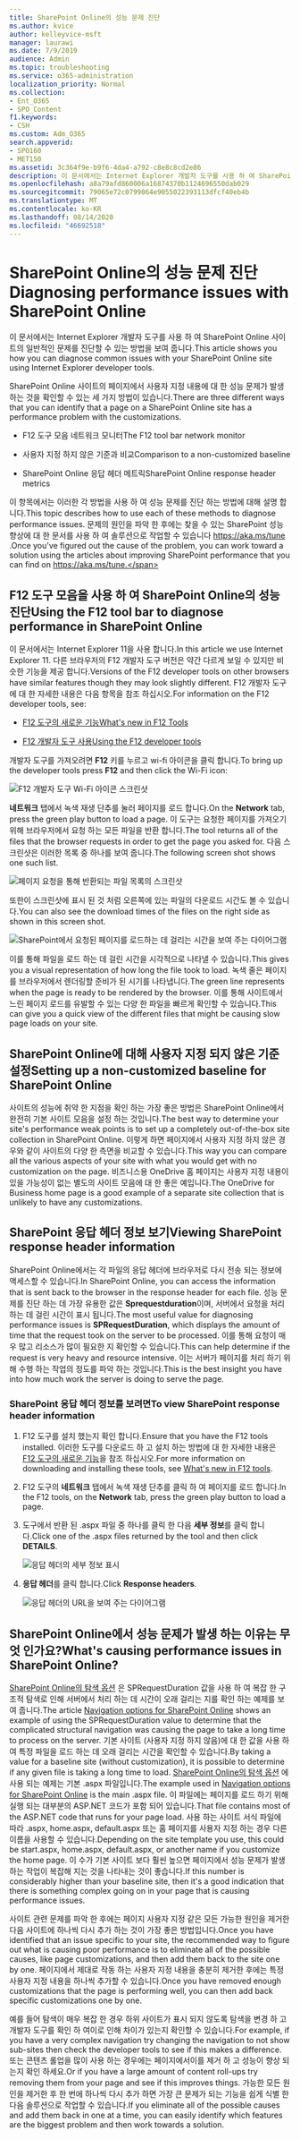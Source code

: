 ```yaml
---
title: SharePoint Online의 성능 문제 진단
ms.author: kvice
author: kelleyvice-msft
manager: laurawi
ms.date: 7/9/2019
audience: Admin
ms.topic: troubleshooting
ms.service: o365-administration
localization_priority: Normal
ms.collection:
- Ent_O365
- SPO_Content
f1.keywords:
- CSH
ms.custom: Adm_O365
search.appverid:
- SPO160
- MET150
ms.assetid: 3c364f9e-b9f6-4da4-a792-c8e8c8cd2e86
description: 이 문서에서는 Internet Explorer 개발자 도구를 사용 하 여 SharePoint Online 사이트의 일반적인 문제를 진단할 수 있는 방법을 보여 줍니다.
ms.openlocfilehash: a8a79afd860006a16874370b1124696550dab029
ms.sourcegitcommit: 79065e72c0799064e9055022393113dfcf40eb4b
ms.translationtype: MT
ms.contentlocale: ko-KR
ms.lasthandoff: 08/14/2020
ms.locfileid: "46692518"
---
```

# <a name="diagnosing-performance-issues-with-sharepoint-online"></a><span data-ttu-id="5b397-103">SharePoint Online의 성능 문제 진단</span><span class="sxs-lookup"><span data-stu-id="5b397-103">Diagnosing performance issues with SharePoint Online</span></span>

<span data-ttu-id="5b397-104">이 문서에서는 Internet Explorer 개발자 도구를 사용 하 여 SharePoint Online 사이트의 일반적인 문제를 진단할 수 있는 방법을 보여 줍니다.</span><span class="sxs-lookup"><span data-stu-id="5b397-104">This article shows you how you can diagnose common issues with your SharePoint Online site using Internet Explorer developer tools.</span></span>
  
<span data-ttu-id="5b397-105">SharePoint Online 사이트의 페이지에서 사용자 지정 내용에 대 한 성능 문제가 발생 하는 것을 확인할 수 있는 세 가지 방법이 있습니다.</span><span class="sxs-lookup"><span data-stu-id="5b397-105">There are three different ways that you can identify that a page on a SharePoint Online site has a performance problem with the customizations.</span></span>
  
- <span data-ttu-id="5b397-106">F12 도구 모음 네트워크 모니터</span><span class="sxs-lookup"><span data-stu-id="5b397-106">The F12 tool bar network monitor</span></span>

- <span data-ttu-id="5b397-107">사용자 지정 하지 않은 기준과 비교</span><span class="sxs-lookup"><span data-stu-id="5b397-107">Comparison to a non-customized baseline</span></span>

- <span data-ttu-id="5b397-108">SharePoint Online 응답 헤더 메트릭</span><span class="sxs-lookup"><span data-stu-id="5b397-108">SharePoint Online response header metrics</span></span>

<span data-ttu-id="5b397-109">이 항목에서는 이러한 각 방법을 사용 하 여 성능 문제를 진단 하는 방법에 대해 설명 합니다.</span><span class="sxs-lookup"><span data-stu-id="5b397-109">This topic describes how to use each of these methods to diagnose performance issues.</span></span> <span data-ttu-id="5b397-110">문제의 원인을 파악 한 후에는 찾을 수 있는 SharePoint 성능 향상에 대 한 문서를 사용 하 여 솔루션으로 작업할 수 있습니다 https://aka.ms/tune .</span><span class="sxs-lookup"><span data-stu-id="5b397-110">Once you've figured out the cause of the problem, you can work toward a solution using the articles about improving SharePoint performance that you can find on https://aka.ms/tune.</span></span>
  
## <a name="using-the-f12-tool-bar-to-diagnose-performance-in-sharepoint-online"></a><span data-ttu-id="5b397-111">F12 도구 모음을 사용 하 여 SharePoint Online의 성능 진단</span><span class="sxs-lookup"><span data-stu-id="5b397-111">Using the F12 tool bar to diagnose performance in SharePoint Online</span></span>
<span data-ttu-id="5b397-112"><a name="F12ToolInfo"> </a></span><span class="sxs-lookup"><span data-stu-id="5b397-112"><a name="F12ToolInfo"> </a></span></span>

<span data-ttu-id="5b397-113">이 문서에서는 Internet Explorer 11을 사용 합니다.</span><span class="sxs-lookup"><span data-stu-id="5b397-113">In this article we use Internet Explorer 11.</span></span> <span data-ttu-id="5b397-114">다른 브라우저의 F12 개발자 도구 버전은 약간 다르게 보일 수 있지만 비슷한 기능을 제공 합니다.</span><span class="sxs-lookup"><span data-stu-id="5b397-114">Versions of the F12 developer tools on other browsers have similar features though they may look slightly different.</span></span> <span data-ttu-id="5b397-115">F12 개발자 도구에 대 한 자세한 내용은 다음 항목을 참조 하십시오.</span><span class="sxs-lookup"><span data-stu-id="5b397-115">For information on the F12 developer tools, see:</span></span>
  
- [<span data-ttu-id="5b397-116">F12 도구의 새로운 기능</span><span class="sxs-lookup"><span data-stu-id="5b397-116">What's new in F12 Tools</span></span>](https://go.microsoft.com/fwlink/p/?LinkId=522545)

- [<span data-ttu-id="5b397-117">F12 개발자 도구 사용</span><span class="sxs-lookup"><span data-stu-id="5b397-117">Using the F12 developer tools</span></span>](https://go.microsoft.com/fwlink/p/?LinkId=522546)

<span data-ttu-id="5b397-118">개발자 도구를 가져오려면 **F12** 키를 누르고 wi-fi 아이콘을 클릭 합니다.</span><span class="sxs-lookup"><span data-stu-id="5b397-118">To bring up the developer tools press **F12** and then click the Wi-Fi icon:</span></span>
  
![F12 개발자 도구 Wi-Fi 아이콘 스크린샷](../media/27acacbb-5688-459a-aa2f-5c8c5f17b76e.png)
  
<span data-ttu-id="5b397-120">**네트워크** 탭에서 녹색 재생 단추를 눌러 페이지를 로드 합니다.</span><span class="sxs-lookup"><span data-stu-id="5b397-120">On the **Network** tab, press the green play button to load a page.</span></span> <span data-ttu-id="5b397-121">이 도구는 요청한 페이지를 가져오기 위해 브라우저에서 요청 하는 모든 파일을 반환 합니다.</span><span class="sxs-lookup"><span data-stu-id="5b397-121">The tool returns all of the files that the browser requests in order to get the page you asked for.</span></span> <span data-ttu-id="5b397-122">다음 스크린샷은 이러한 목록 중 하나를 보여 줍니다.</span><span class="sxs-lookup"><span data-stu-id="5b397-122">The following screen shot shows one such list.</span></span>
  
![페이지 요청을 통해 반환되는 파일 목록의 스크린샷](../media/247a9422-76da-4b0c-bed3-ce77b05e4560.png)
  
<span data-ttu-id="5b397-124">또한이 스크린샷에 표시 된 것 처럼 오른쪽에 있는 파일의 다운로드 시간도 볼 수 있습니다.</span><span class="sxs-lookup"><span data-stu-id="5b397-124">You can also see the download times of the files on the right side as shown in this screen shot.</span></span>
  
![SharePoint에서 요청된 페이지를 로드하는 데 걸리는 시간을 보여 주는 다이어그램](../media/d71ad1fa-9018-4fae-82eb-c1838e7db0ff.png)
  
<span data-ttu-id="5b397-126">이를 통해 파일을 로드 하는 데 걸린 시간을 시각적으로 나타낼 수 있습니다.</span><span class="sxs-lookup"><span data-stu-id="5b397-126">This gives you a visual representation of how long the file took to load.</span></span> <span data-ttu-id="5b397-127">녹색 줄은 페이지를 브라우저에서 렌더링할 준비가 된 시기를 나타냅니다.</span><span class="sxs-lookup"><span data-stu-id="5b397-127">The green line represents when the page is ready to be rendered by the browser.</span></span> <span data-ttu-id="5b397-128">이를 통해 사이트에서 느린 페이지 로드를 유발할 수 있는 다양 한 파일을 빠르게 확인할 수 있습니다.</span><span class="sxs-lookup"><span data-stu-id="5b397-128">This can give you a quick view of the different files that might be causing slow page loads on your site.</span></span>
  
## <a name="setting-up-a-non-customized-baseline-for-sharepoint-online"></a><span data-ttu-id="5b397-129">SharePoint Online에 대해 사용자 지정 되지 않은 기준 설정</span><span class="sxs-lookup"><span data-stu-id="5b397-129">Setting up a non-customized baseline for SharePoint Online</span></span>
<span data-ttu-id="5b397-130"><a name="F12ToolInfo"> </a></span><span class="sxs-lookup"><span data-stu-id="5b397-130"><a name="F12ToolInfo"> </a></span></span>

<span data-ttu-id="5b397-131">사이트의 성능에 취약 한 지점을 확인 하는 가장 좋은 방법은 SharePoint Online에서 완전히 기본 사이트 모음을 설정 하는 것입니다.</span><span class="sxs-lookup"><span data-stu-id="5b397-131">The best way to determine your site's performance weak points is to set up a completely out-of-the-box site collection in SharePoint Online.</span></span> <span data-ttu-id="5b397-132">이렇게 하면 페이지에서 사용자 지정 하지 않은 경우와 같이 사이트의 다양 한 측면을 비교할 수 있습니다.</span><span class="sxs-lookup"><span data-stu-id="5b397-132">This way you can compare all the various aspects of your site with what you would get with no customization on the page.</span></span> <span data-ttu-id="5b397-133">비즈니스용 OneDrive 홈 페이지는 사용자 지정 내용이 있을 가능성이 없는 별도의 사이트 모음에 대 한 좋은 예입니다.</span><span class="sxs-lookup"><span data-stu-id="5b397-133">The OneDrive for Business home page is a good example of a separate site collection that is unlikely to have any customizations.</span></span>
  
## <a name="viewing-sharepoint-response-header-information"></a><span data-ttu-id="5b397-134">SharePoint 응답 헤더 정보 보기</span><span class="sxs-lookup"><span data-stu-id="5b397-134">Viewing SharePoint response header information</span></span>
<span data-ttu-id="5b397-135"><a name="F12ToolInfo"> </a></span><span class="sxs-lookup"><span data-stu-id="5b397-135"><a name="F12ToolInfo"> </a></span></span>

<span data-ttu-id="5b397-136">SharePoint Online에서는 각 파일의 응답 헤더에 브라우저로 다시 전송 되는 정보에 액세스할 수 있습니다.</span><span class="sxs-lookup"><span data-stu-id="5b397-136">In SharePoint Online, you can access the information that is sent back to the browser in the response header for each file.</span></span> <span data-ttu-id="5b397-137">성능 문제를 진단 하는 데 가장 유용한 값은 **Sprequestduration**이며, 서버에서 요청을 처리 하는 데 걸린 시간이 표시 됩니다.</span><span class="sxs-lookup"><span data-stu-id="5b397-137">The most useful value for diagnosing performance issues is **SPRequestDuration**, which displays the amount of time that the request took on the server to be processed.</span></span> <span data-ttu-id="5b397-138">이를 통해 요청이 매우 많고 리소스가 많이 필요한 지 확인할 수 있습니다.</span><span class="sxs-lookup"><span data-stu-id="5b397-138">This can help determine if the request is very heavy and resource intensive.</span></span> <span data-ttu-id="5b397-139">이는 서버가 페이지를 처리 하기 위해 수행 하는 작업의 정도를 파악 하는 것입니다.</span><span class="sxs-lookup"><span data-stu-id="5b397-139">This is the best insight you have into how much work the server is doing to serve the page.</span></span>

### <a name="to-view-sharepoint-response-header-information"></a><span data-ttu-id="5b397-140">SharePoint 응답 헤더 정보를 보려면</span><span class="sxs-lookup"><span data-stu-id="5b397-140">To view SharePoint response header information</span></span>
  
1. <span data-ttu-id="5b397-141">F12 도구를 설치 했는지 확인 합니다.</span><span class="sxs-lookup"><span data-stu-id="5b397-141">Ensure that you have the F12 tools installed.</span></span> <span data-ttu-id="5b397-142">이러한 도구를 다운로드 하 고 설치 하는 방법에 대 한 자세한 내용은 [F12 도구의 새로운 기능](https://go.microsoft.com/fwlink/p/?LinkId=522545)을 참조 하십시오.</span><span class="sxs-lookup"><span data-stu-id="5b397-142">For more information on downloading and installing these tools, see [What's new in F12 tools](https://go.microsoft.com/fwlink/p/?LinkId=522545).</span></span>

2. <span data-ttu-id="5b397-143">F12 도구의 **네트워크** 탭에서 녹색 재생 단추를 클릭 하 여 페이지를 로드 합니다.</span><span class="sxs-lookup"><span data-stu-id="5b397-143">In the F12 tools, on the **Network** tab, press the green play button to load a page.</span></span>

3. <span data-ttu-id="5b397-144">도구에서 반환 된 .aspx 파일 중 하나를 클릭 한 다음 **세부 정보**를 클릭 합니다.</span><span class="sxs-lookup"><span data-stu-id="5b397-144">Click one of the .aspx files returned by the tool and then click **DETAILS**.</span></span>

    ![응답 헤더의 세부 정보 표시](../media/1f8a044a-caf8-4613-be2b-7e064141ac8a.png)
  
4. <span data-ttu-id="5b397-146">**응답 헤더**를 클릭 합니다.</span><span class="sxs-lookup"><span data-stu-id="5b397-146">Click **Response headers**.</span></span>

    ![응답 헤더의 URL을 보여 주는 다이어그램](../media/efc7076e-447e-447e-882a-ae3aa721e2c3.png)
  
## <a name="whats-causing-performance-issues-in-sharepoint-online"></a><span data-ttu-id="5b397-148">SharePoint Online에서 성능 문제가 발생 하는 이유는 무엇 인가요?</span><span class="sxs-lookup"><span data-stu-id="5b397-148">What's causing performance issues in SharePoint Online?</span></span>
<span data-ttu-id="5b397-149"><a name="F12ToolInfo"> </a></span><span class="sxs-lookup"><span data-stu-id="5b397-149"><a name="F12ToolInfo"> </a></span></span>

<span data-ttu-id="5b397-150">[SharePoint Online의 탐색 옵션](navigation-options-for-sharepoint-online.md) 은 SPRequestDuration 값을 사용 하 여 복잡 한 구조적 탐색로 인해 서버에서 처리 하는 데 시간이 오래 걸리는 지를 확인 하는 예제를 보여 줍니다.</span><span class="sxs-lookup"><span data-stu-id="5b397-150">The article [Navigation options for SharePoint Online](navigation-options-for-sharepoint-online.md) shows an example of using the SPRequestDuration value to determine that the complicated structural navigation was causing the page to take a long time to process on the server.</span></span> <span data-ttu-id="5b397-151">기본 사이트 (사용자 지정 하지 않음)에 대 한 값을 사용 하 여 특정 파일을 로드 하는 데 오래 걸리는 시간을 확인할 수 있습니다.</span><span class="sxs-lookup"><span data-stu-id="5b397-151">By taking a value for a baseline site (without customization), it is possible to determine if any given file is taking a long time to load.</span></span> <span data-ttu-id="5b397-152">[SharePoint Online의 탐색 옵션](navigation-options-for-sharepoint-online.md) 에 사용 되는 예제는 기본 .aspx 파일입니다.</span><span class="sxs-lookup"><span data-stu-id="5b397-152">The example used in [Navigation options for SharePoint Online](navigation-options-for-sharepoint-online.md) is the main .aspx file.</span></span> <span data-ttu-id="5b397-153">이 파일에는 페이지를 로드 하기 위해 실행 되는 대부분의 ASP.NET 코드가 포함 되어 있습니다.</span><span class="sxs-lookup"><span data-stu-id="5b397-153">That file contains most of the ASP.NET code that runs for your page load.</span></span> <span data-ttu-id="5b397-154">사용 하는 사이트 서식 파일에 따라 .aspx, home.aspx, default.aspx 또는 홈 페이지를 사용자 지정 하는 경우 다른 이름을 사용할 수 있습니다.</span><span class="sxs-lookup"><span data-stu-id="5b397-154">Depending on the site template you use, this could be start.aspx, home.aspx, default.aspx, or another name if you customize the home page.</span></span> <span data-ttu-id="5b397-155">이 수가 기본 사이트 보다 훨씬 높으면 페이지에서 성능 문제가 발생 하는 작업이 복잡해 지는 것을 나타내는 것이 좋습니다.</span><span class="sxs-lookup"><span data-stu-id="5b397-155">If this number is considerably higher than your baseline site, then it's a good indication that there is something complex going on in your page that is causing performance issues.</span></span>
  
<span data-ttu-id="5b397-156">사이트 관련 문제를 파악 한 후에는 페이지 사용자 지정 같은 모든 가능한 원인을 제거한 다음 사이트에 하나씩 다시 추가 하는 것이 가장 좋은 방법입니다.</span><span class="sxs-lookup"><span data-stu-id="5b397-156">Once you have identified that an issue specific to your site, the recommended way to figure out what is causing poor performance is to eliminate all of the possible causes, like page customizations, and then add them back to the site one by one.</span></span> <span data-ttu-id="5b397-157">페이지에서 제대로 작동 하는 사용자 지정 내용을 충분히 제거한 후에는 특정 사용자 지정 내용을 하나씩 추가할 수 있습니다.</span><span class="sxs-lookup"><span data-stu-id="5b397-157">Once you have removed enough customizations that the page is performing well, you can then add back specific customizations one by one.</span></span>
  
<span data-ttu-id="5b397-158">예를 들어 탐색이 매우 복잡 한 경우 하위 사이트가 표시 되지 않도록 탐색을 변경 하 고 개발자 도구를 확인 하 여이로 인해 차이가 있는지 확인할 수 있습니다.</span><span class="sxs-lookup"><span data-stu-id="5b397-158">For example, if you have a very complex navigation try changing the navigation to not show sub-sites then check the developer tools to see if this makes a difference.</span></span> <span data-ttu-id="5b397-159">또는 콘텐츠 롤업을 많이 사용 하는 경우에는 페이지에서이를 제거 하 고 성능이 향상 되는지 확인 하세요.</span><span class="sxs-lookup"><span data-stu-id="5b397-159">Or if you have a large amount of content roll-ups try removing them from your page and see if this improves things.</span></span> <span data-ttu-id="5b397-160">가능한 모든 원인을 제거한 후 한 번에 하나씩 다시 추가 하면 가장 큰 문제가 되는 기능을 쉽게 식별 한 다음 솔루션으로 작업할 수 있습니다.</span><span class="sxs-lookup"><span data-stu-id="5b397-160">If you eliminate all of the possible causes and add them back in one at a time, you can easily identify which features are the biggest problem and then work towards a solution.</span></span>
